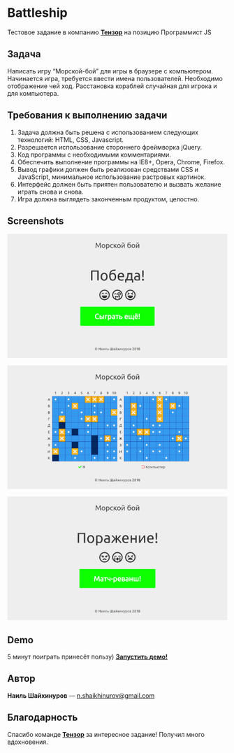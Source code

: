 # Battleship
Тестовое задание в компанию **[Тензор](https://tensor.ru/)** на позицию Программист JS

## Задача
Написать игру “Морской-бой” для игры в браузере с компьютером.
Начинается игра, требуется ввести имена пользователей. Необходимо отображение чей ход. Расстановка кораблей случайная для игрока и для компьютера.

## Требования к выполнению задачи
1. Задача должна быть решена с использованием следующих технологий: HTML, CSS, Javascript.
2. Разрешается использование стороннего фреймворка jQuery.
3. Код программы с необходимыми комментариями.
4. Обеспечить выполнение программы на IE8+, Opera, Chrome, Firefox.
5. Вывод графики должен быть реализован средствами CSS и JavaScript, минимальное использование растровых картинок.
6. Интерфейс должен быть приятен пользователю и вызвать желание играть снова и снова.
7. Игра должна выглядеть законченным продуктом, целостно.

## Screenshots
![](images/defeatscreen.jpg)

![](images/gameplay.jpg)

![](images/victoryscreen.jpg)

## Demo
5 минут поиграть принесёт пользу)
**[Запустить демо!](https://nshaikhinurov.github.io/BattleShip/)**

## Автор

**Наиль Шайхинуров** — n.shaikhinurov@gmail.com

## Благодарность

Спасибо команде **[Тензор](https://tensor.ru/)** за интересное задание! Получил много вдохновения.
